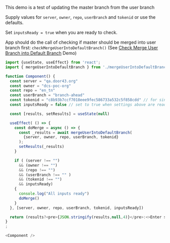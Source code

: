This demo is a test of updating the master branch from the user branch

Supply values for `server`, `owner`, `repo`, `userBranch` and `tokenid` or use the defaults.

Set `inputsReady = true` when you are ready to check.

App should do the call of checking if master should be merged into user branch first: `checkMergeUserIntoDefaultBranch()` (See [Check Merge User Branch into Default Branch](/#/Check%20Merge%20of%20User%20Branch%20into%20Default%20Branch) Demo)

```js
import {useState, useEffect} from 'react';
import { mergeUserIntoDefaultBranch } from './mergeUserIntoDefaultBranch.js';

function Component() {
  const server = "qa.door43.org"
  const owner = "dcs-poc-org"
  const repo = "en_tn"
  const userBranch = "branch-ahead"
  const tokenid = "c8b93b7ccf7018eee9fec586733a532c5f858cdd" // for single org use of the dcs-poc user
  const inputsReady = false // set to true when settings above are ready

  const [results, setResults] = useState(null)

  useEffect( () => {
    const doMerge = async () => {
      const _results = await mergeUserIntoDefaultBranch(
        {server, owner, repo, userBranch, tokenid}
      );
      setResults(_results)
    }

    if ( (server !== "") 
      && (owner !== "") 
      && (repo !== "") 
      && (userBranch !== "" )
      && (tokenid !== "")
      && inputsReady) 
    {
      console.log("All inputs ready")
      doMerge()
    }
  }, [server, owner, repo, userBranch, tokenid, inputsReady])

  return (results?<pre>{JSON.stringify(results,null,4)}</pre>:<>Enter settings and set `inputsReady = true`</>)
}
;

<Component />
```